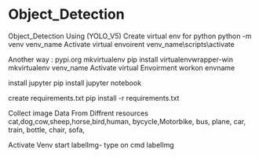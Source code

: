 # Object_Detection
Object_Detection Using (YOLO_V5)
Create virtual env for python 
python -m venv venv_name 
Activate virtual envoirent 
venv_name\scripts\activate

Another way :
pypi.org
mkvirtualenv
pip install virtualenvwrapper-win
mkvirtualenv venv_name 
Activate virtual Envoirment 
workon envname

install jupyter 
pip install jupyter notebook

create requirements.txt
pip install -r requirements.txt

Collect image Data From Diffrent resources
cat,dog,cow,sheep,horse,bird,human, bycycle,Motorbike, bus, plane, car, train, bottle, chair, sofa,   

Activate Venv
start labelImg- type on cmd labelImg  
